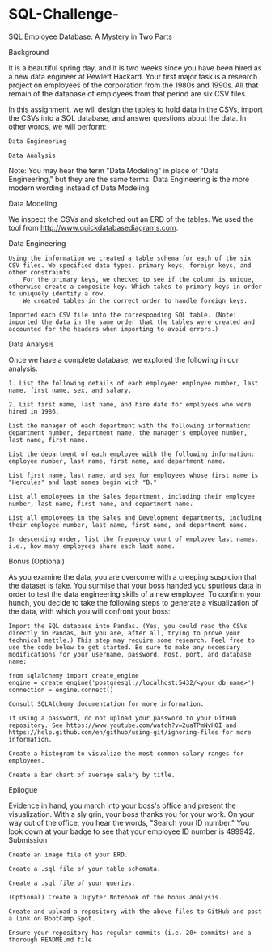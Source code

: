 # SQL-Challenge-

SQL Employee Database: A Mystery in Two Parts




Background

It is a beautiful spring day, and it is two weeks since you have been hired as a new data engineer at Pewlett Hackard. Your first major task is a research project on employees of the corporation from the 1980s and 1990s. All that remain of the database of employees from that period are six CSV files.

In this assignment, we will design the tables to hold data in the CSVs, import the CSVs into a SQL database, and answer questions about the data. In other words, we will perform:

    Data Engineering

    Data Analysis

Note: You may hear the term "Data Modeling" in place of "Data Engineering," but they are the same terms. Data Engineering is the more modern wording instead of Data Modeling.

Data Modeling

We inspect the CSVs and sketched out an ERD of the tables. We used the tool from http://www.quickdatabasediagrams.com.

Data Engineering

    Using the information we created a table schema for each of the six CSV files. We specified data types, primary keys, foreign keys, and other constraints.
        For the primary keys, we checked to see if the column is unique, otherwise create a composite key. Which takes to primary keys in order to uniquely identify a row.
        We created tables in the correct order to handle foreign keys.

    Imported each CSV file into the corresponding SQL table. (Note: imported the data in the same order that the tables were created and accounted for the headers when importing to avoid errors.)

Data Analysis

Once we have a complete database, we explored the following in our analysis:

    1. List the following details of each employee: employee number, last name, first name, sex, and salary.

    2. List first name, last name, and hire date for employees who were hired in 1986.

    List the manager of each department with the following information: department number, department name, the manager's employee number, last name, first name.

    List the department of each employee with the following information: employee number, last name, first name, and department name.

    List first name, last name, and sex for employees whose first name is "Hercules" and last names begin with "B."

    List all employees in the Sales department, including their employee number, last name, first name, and department name.

    List all employees in the Sales and Development departments, including their employee number, last name, first name, and department name.

    In descending order, list the frequency count of employee last names, i.e., how many employees share each last name.

Bonus (Optional)

As you examine the data, you are overcome with a creeping suspicion that the dataset is fake. You surmise that your boss handed you spurious data in order to test the data engineering skills of a new employee. To confirm your hunch, you decide to take the following steps to generate a visualization of the data, with which you will confront your boss:

    Import the SQL database into Pandas. (Yes, you could read the CSVs directly in Pandas, but you are, after all, trying to prove your technical mettle.) This step may require some research. Feel free to use the code below to get started. Be sure to make any necessary modifications for your username, password, host, port, and database name:

    from sqlalchemy import create_engine
    engine = create_engine('postgresql://localhost:5432/<your_db_name>')
    connection = engine.connect()

    Consult SQLAlchemy documentation for more information.

    If using a password, do not upload your password to your GitHub repository. See https://www.youtube.com/watch?v=2uaTPmNvH0I and https://help.github.com/en/github/using-git/ignoring-files for more information.

    Create a histogram to visualize the most common salary ranges for employees.

    Create a bar chart of average salary by title.

Epilogue

Evidence in hand, you march into your boss's office and present the visualization. With a sly grin, your boss thanks you for your work. On your way out of the office, you hear the words, "Search your ID number." You look down at your badge to see that your employee ID number is 499942.
Submission

    Create an image file of your ERD.

    Create a .sql file of your table schemata.

    Create a .sql file of your queries.

    (Optional) Create a Jupyter Notebook of the bonus analysis.

    Create and upload a repository with the above files to GitHub and post a link on BootCamp Spot.

    Ensure your repository has regular commits (i.e. 20+ commits) and a thorough README.md file
